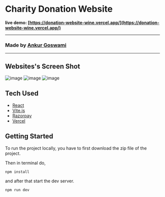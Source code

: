 # Charity Donation Website

**live demo: [https://donation-website-wine.vercel.app/](https://donation-website-wine.vercel.app/)**

---

### Made by [Ankur Goswami](https://www.linkedin.com/in/ankur-goswami-323767233/)

---

## Websites's Screen Shot

![image](https://github.com/AnkurG2002/donation-website/assets/102753833/151c0bc3-1f23-4539-bea7-b9c82062f99c)
![image](https://github.com/AnkurG2002/donation-website/assets/102753833/41d636c0-0be6-4b73-871e-ff6dc75081d5)
![image](https://github.com/AnkurG2002/donation-website/assets/102753833/7808ab6a-d9f9-485d-a717-d8b72c1765de)

## Tech Used

- [React](https://reactjs.org/)
- [Vite.js](https://vitejs.dev/)
- [Razorpay](https://razorpay.com/)
- [Vercel](https://vercel.com/)

## Getting Started

To run the project locally, you have to first download the zip file of the project.

Then in terminal do,

```shell
npm install
```

and after that start the dev server.

```shell
npm run dev
```

